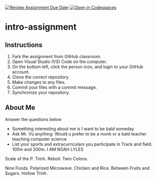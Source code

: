 [![Review Assignment Due Date](https://classroom.github.com/assets/deadline-readme-button-22041afd0340ce965d47ae6ef1cefeee28c7c493a6346c4f15d667ab976d596c.svg)](https://classroom.github.com/a/id9nvSAC)
[![Open in Codespaces](https://classroom.github.com/assets/launch-codespace-2972f46106e565e64193e422d61a12cf1da4916b45550586e14ef0a7c637dd04.svg)](https://classroom.github.com/open-in-codespaces?assignment_repo_id=15684351)
# intro-assignment

## Instructions
1. Fark the assignment from GitHub classroom.
2. Open Visual Studio (VS) Code on the computer.
3. On the bottom left, click the person icon, and login to your GitHub account.
4. Clone the correct repository.
5. Make changes to any files.
6. Commit your files with a commit message.
7. Synchronize your repository.

## About Me
Answer the questions below
* Something interesting about me is I want to be bald someday
* Ask Mr. Vu anything: Would u prefer to be a monk or a bald teacher teaching computer science
* List your sports and extracurriculars you participate in
Track and field. 100m and 200m. I AM NOAH LYLES

Scale of the P. Trinh.
Reboil. 
Twin Colons.

Nine Foods. Polarized Microwave. Chicken and Rice. Between Fruits and Sugars. Hollow Trinh.

